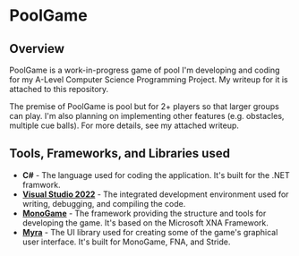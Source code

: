 # PoolGame
## Overview
PoolGame is a work-in-progress game of pool I'm developing and coding for my A-Level Computer Science Programming Project. My writeup for it is attached to this repository.

The premise of PoolGame is pool but for 2+ players so that larger groups can play. 
I'm also planning on implementing other features (e.g. obstacles, multiple cue balls). For more details, see my attached writeup.

## Tools, Frameworks, and Libraries used
- **C#** - The language used for coding the application. It's built for the .NET framwork.
- [**Visual Studio 2022**](https://visualstudio.microsoft.com/vs/) - The integrated development environment used for writing, debugging, and compiling the code.
- [**MonoGame**](https://monogame.net) - The framework providing the structure and tools for developing the game. It's based on the Microsoft XNA Framework.
- [**Myra**](https://github.com/rds1983/Myra) - The UI library used for creating some of the game's graphical user interface. It's built for MonoGame, FNA, and Stride.
